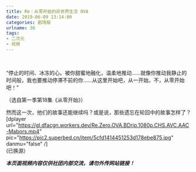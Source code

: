 ```yaml
---
title: Re：从零开始的异世界生活 OVA
date: 2019-06-09 13:14:00
categories: 剧场版
urlname: 36
tags:
- 二次元
- 视频
---
```

<!--markdown--><br>
“停止的时间、冰冻的心。被你甜蜜地融化，温柔地推动……就像你推动我静止的时间般，我也要推动停滞不前的你……从这里开始吧，从一开始，不，从零开始吧！”

（选自第一季第18集《从零开始》）

然而这一次，他们的故事还能继续吗？或是说，那些遗忘在轮回中的故事怎样了？
<br>
[dplayer url="https://gl.dfacgn.workers.dev/Re.Zero.OVA.BDrip.1080p.CHS.AVC.AAC-Mabors.mp4" pic="https://pic2.superbed.cn/item/5cfd1414451253d178ebe875.jpg" danmu="false" /]
<br>
(已换源）

***本页面视频内容仅供社团内部交流，请勿外传网站链接！***